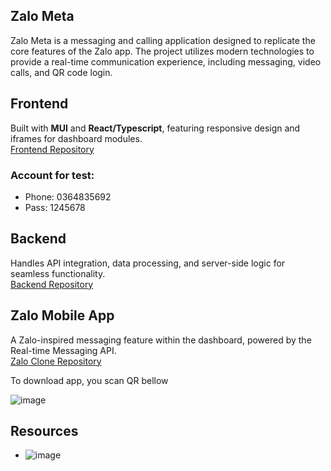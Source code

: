 ## Zalo Meta 
Zalo Meta is a messaging and calling application designed to replicate the core features of the Zalo app. The project utilizes modern technologies to provide a real-time communication experience, including messaging, video calls, and QR code login.

## Frontend
Built with **MUI** and **React/Typescript**, featuring responsive design and iframes for dashboard modules.  
[Frontend Repository](https://github.com/Quindart/zalo-meta-web)

### Account for test:
  - Phone: 0364835692
  - Pass: 1245678

## Backend
Handles API integration, data processing, and server-side logic for seamless functionality.  
[Backend Repository](https://github.com/Quindart/zalo-meta-api)

## Zalo Mobile App
A Zalo-inspired messaging feature within the dashboard, powered by the Real-time Messaging API.  
[Zalo Clone Repository](https://github.com/Quindart/zalo-meta-mobile)

To download app, you scan QR bellow

![image](https://github.com/user-attachments/assets/8282b928-8688-499b-bf3f-7a060791d322)

## Resources

- ![image](https://github.com/user-attachments/assets/f158b16b-2e94-411c-a0ea-f42572d3a5e8)
